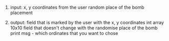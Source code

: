 1. input: 
            x, y coordinates from the user
            random place of the bomb placement 

2. output: 
            field that is marked by the user with the x, y coordinates
                int array 10x10 
            field that doesn't change with the randomise place of the bomb
            print msg - which ordinates that you want to chose


